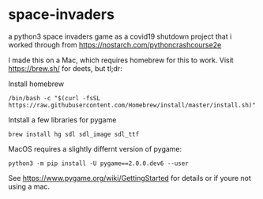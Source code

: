 # space-invaders
a python3 space invaders game as a covid19 shutdown project that i worked through from https://nostarch.com/pythoncrashcourse2e 

I made this on a Mac, which requires homebrew for this to work. Visit https://brew.sh/ for deets, but tl;dr:

Install homebrew

`/bin/bash -c "$(curl -fsSL https://raw.githubusercontent.com/Homebrew/install/master/install.sh)"`

Intstall a few libraries for pygame

`brew install hg sdl sdl_image sdl_ttf`

MacOS requires a slightly differnt version of pygame: 

`python3 -m pip install -U pygame==2.0.0.dev6 --user`

See https://www.pygame.org/wiki/GettingStarted for details or if youre not using a mac.
